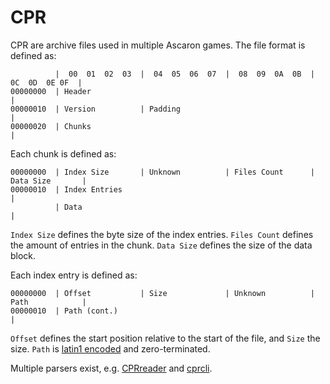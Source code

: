 # CPR
CPR are archive files used in multiple Ascaron games.
The file format is defined as:
```
          |  00  01  02  03  |  04  05  06  07  |  08  09  0A  0B  |  0C  0D  0E 0F  |
00000000  | Header                                                                   |
00000010  | Version          | Padding                                               |
00000020  | Chunks                                                                   |
```

Each chunk is defined as:
```
00000000  | Index Size       | Unknown          | Files Count      | Data Size       |
00000010  | Index Entries                                                            |
          | Data                                                                     |
```
`Index Size` defines the byte size of the index entries.
`Files Count` defines the amount of entries in the chunk.
`Data Size` defines the size of the data block.

Each index entry is defined as:
```
00000000  | Offset           | Size             | Unknown          | Path            |
00000010  | Path (cont.)                                                             |
```
`Offset` defines the start position relative to the start of the file, and `Size` the size.
`Path` is [latin1 encoded](https://en.wikipedia.org/wiki/ISO/IEC_8859-1) and zero-terminated.

Multiple parsers exist, e.g. [CPRreader](https://gist.github.com/javiercantero/e1042ca2cbb072599c98028c207689fe) and [cprcli](https://github.com/P3Modding/p3-lib/tree/master/cprcli).
